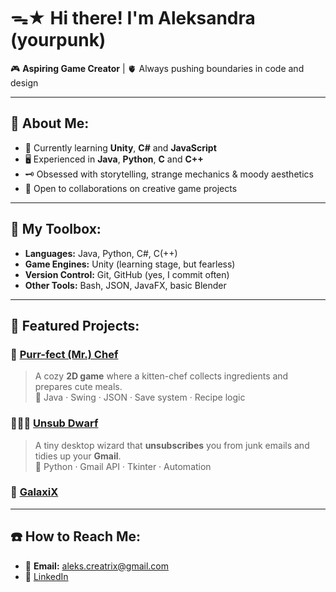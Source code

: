 # ᯓ★ Hi there! I'm Aleksandra (yourpunk) 

🎮 **Aspiring Game Creator** | 🫀 Always pushing boundaries in code and design

---

## 🎸 About Me:
- 🔭 Currently learning **Unity**, **C#** and **JavaScript**
- 🖥️ Experienced in **Java**, **Python**, **C** and **C++**
- 🗝️ Obsessed with storytelling, strange mechanics & moody aesthetics
- 🚨 Open to collaborations on creative game projects

---

## 🧰 My Toolbox:
- **Languages:** Java, Python, C#, C(++)
- **Game Engines:** Unity (learning stage, but fearless)
- **Version Control:** Git, GitHub (yes, I commit often)
- **Other Tools:** Bash, JSON, JavaFX, basic Blender

---

## 📌 Featured Projects:

### 🐾 [Purr-fect (Mr.) Chef](https://github.com/yourpunk/kitty-game)
> A cozy **2D game** where a kitten-chef collects ingredients and prepares cute meals.<br>
> 🧪 Java · Swing · JSON · Save system · Recipe logic

### 🧙🏻‍♂️ [Unsub Dwarf](https://github.com/yourpunk/unsub_dwarf.git)
> A tiny desktop wizard that **unsubscribes** you from junk emails and tidies up your **Gmail**. <br>
> 🐍 Python · Gmail API · Tkinter · Automation

### 👾 [GalaxiX](https://github.com/yourpunk/space-platformer)
---

## ☎️ How to Reach Me:
- 💌 **Email:** [aleks.creatrix@gmail.com](mailto:aleks.creatrix@gmail.com)
- 🔗  [LinkedIn](https://www.linkedin.com/in/aleksandra-kenig-285757342/)
